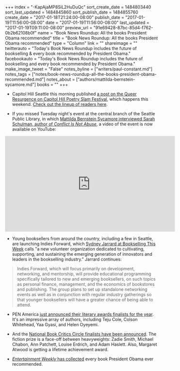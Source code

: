 +++
index = "-KapAjaMP8SiL2HuDuQc"
sort_create_date = 1484803440
sort_last_updated = 1484845860
sort_publish_date = 1484855760
create_date = "2017-01-18T21:24:00-08:00"
publish_date = "2017-01-19T11:56:00-08:00"
date = "2017-01-19T11:56:00-08:00"
last_updated = "2017-01-19T09:11:00-08:00"
preview_url = "91e69428-87bc-85d4-f762-0b2b62108b0f"
name = "Book News Roundup: All the books President Obama recommended"
title = "Book News Roundup: All the books President Obama recommended"
type = "Column"
link = ""
shareimage = ""
twitterauto = "Today's Book News Roundup includes the future of bookselling & every book recommended by President Obama."
facebookauto = "Today's Book News Roundup includes the future of bookselling and every book recommended by President Obama."
make_image_tweet = "False"
notes_byline = ["writers/paul-constant.md"]
notes_tags = ["notes/book-news-roundup-all-the-books-president-obama-recommended.md"]
notes_about = ["authors/mattilda-bernstein-sycamore.md"]
books = ""
+++
* Capitol Hill Seattle this morning published [a post on the Queer Resurgence on Capitol Hill Poetry Slam Festival](http://www.capitolhillseattle.com/2017/01/lgbtq-poetry-festival-brings-art-queer-resurgence-to-capitol-hill/), which happens this weekend. [Check out the lineup of readers here](http://www.capitolhillseattle.com/2017/01/lgbtq-poetry-festival-brings-art-queer-resurgence-to-capitol-hill/#jp-carousel-2067212736).

* If you missed Tuesday night's event at the central branch of the Seattle Public Library, in which [Mattilda Bernstein Sycamore interviewed Sarah Schulman, author of *Conflict Is Not Abuse*](http://www.seattlereviewofbooks.com/notes/2017/01/11/literary-event-of-the-week-sarah-schulman-with-mattilda-bernstein-sycamore-at-seattle-public-library/), a video of the event is now available on YouTube:

<iframe width="560" height="315" src="https://www.youtube.com/embed/M3OYBM2symE?rel=0" frameborder="0" allowfullscreen></iframe>

* Young booksellers from around the country, including a few in Seattle, are launching Indies Forward, which [Sydney Jarrard at Bookselling This Week](http://www.bookweb.org/news/indies-forward-aims-unite-young-bookselling-professionals-35475) calls "a new volunteer organization dedicated to cultivating, supporting, and sustaining the emerging generation of innovators and leaders in the bookselling industry." Jarrard continues:

<blockquote>Indies Forward, which will focus primarily on development, networking, and mentorship, will provide educational programming specifically tailored to new and emerging booksellers, on such topics as personal finance, management, and the economics of bookstores and publishing. The group plans to set up standalone networking events as well as in conjunction with regular industry gatherings so that younger booksellers will have a greater chance of being able to attend.</blockquote>

* PEN America [just announced their literary awards finalists for the year](https://pen.org/2017-pen-america-literary-awards-finalists/). It's an impressive array of authors, including Teju Cole, Colson Whitehead, Yaa Gyasi, and Helen Oyeyemi. 

* And the [National Book Critics Circle finalists have been announced](http://www.publishersweekly.com/pw/by-topic/industry-news/awards-and-prizes/article/72517-zadie-smith-ann-patchett-among-2016-nbcc-finalists.html). The fiction prize is a face-off between heavyweights: Zadie Smith, Michael Chabon, Ann Patchett, Louise Erdrich, and Adam Haslett. Also, Margaret Atwood is getting a lifetime achievement award.

* [*Entertainment Weekly* has collected](http://ew.com/books/2017/01/18/barack-obama-book-recommendations/) every book President Obama ever recommended.
